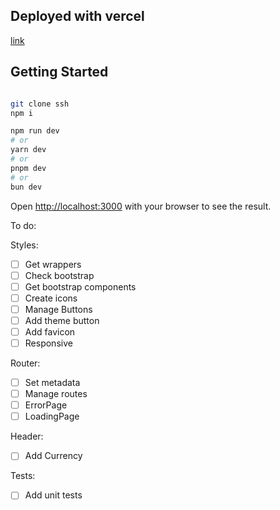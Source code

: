 ## Deployed with vercel

[link]()

## Getting Started

```bash

git clone ssh
npm i

```

```bash
npm run dev
# or
yarn dev
# or
pnpm dev
# or
bun dev
```

Open [http://localhost:3000](http://localhost:3000) with your browser to see the result.

To do:

Styles:

- [ ] Get wrappers
- [ ] Check bootstrap
- [ ] Get bootstrap components
- [ ] Create icons
- [ ] Manage Buttons
- [ ] Add theme button
- [ ] Add favicon
- [ ] Responsive

Router:

- [ ] Set metadata
- [ ] Manage routes
- [ ] ErrorPage
- [ ] LoadingPage

Header:

- [ ] Add Currency

Tests:

- [ ] Add unit tests
